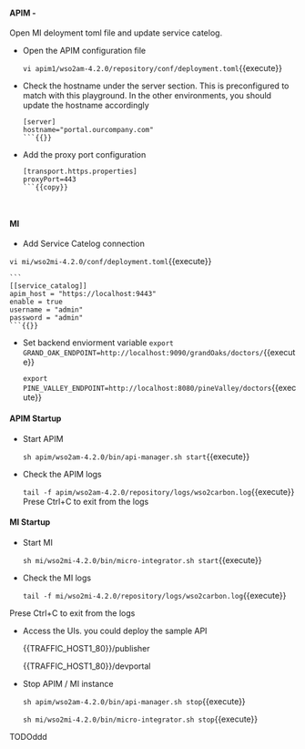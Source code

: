 #### APIM -

Open MI deloyment toml file and update service catelog.
  - Open the APIM configuration file

    `vi apim1/wso2am-4.2.0/repository/conf/deployment.toml`{{execute}}

  - Check the hostname under the server section. This is preconfigured to match with this playground. In the other environments, you should update the hostname accordingly

    ```
    [server]
    hostname="portal.ourcompany.com"
    ```{{}}

  - Add the proxy port configuration

    ```
    [transport.https.properties]
    proxyPort=443
    ```{{copy}}

 
 #### MI
 - Add Service Catelog connection

 `vi mi/wso2mi-4.2.0/conf/deployment.toml`{{execute}}
 
    ```
    [[service_catalog]]
    apim_host = "https://localhost:9443"
    enable = true
    username = "admin"
    password = "admin"
    ```{{}}

- Set backend enviorment variable
   `export GRAND_OAK_ENDPOINT=http://localhost:9090/grandOaks/doctors/`{{execute}}


   `export PINE_VALLEY_ENDPOINT=http://localhost:8080/pineValley/doctors`{{execute}}


#### APIM Startup 
- Start APIM 

  `sh apim/wso2am-4.2.0/bin/api-manager.sh start`{{execute}}

- Check the APIM logs

  `tail -f apim/wso2am-4.2.0/repository/logs/wso2carbon.log`{{execute}}
Prese Ctrl+C to exit from the logs

#### MI Startup 

- Start MI 

  `sh mi/wso2mi-4.2.0/bin/micro-integrator.sh start`{{execute}}

- Check the MI logs

  `tail -f mi/wso2mi-4.2.0/repository/logs/wso2carbon.log`{{execute}}

Prese Ctrl+C to exit from the logs

- Access the UIs. you could deploy the sample API

  {{TRAFFIC_HOST1_80}}/publisher

  {{TRAFFIC_HOST1_80}}/devportal

- Stop  APIM  / MI instance

  `sh apim/wso2am-4.2.0/bin/api-manager.sh stop`{{execute}}

  `sh mi/wso2mi-4.2.0/bin/micro-integrator.sh stop`{{execute}}

TODOddd